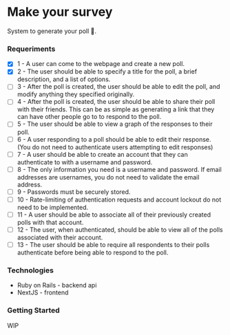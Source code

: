 # Make your survey

System to generate your poll 🚀.

### Requeriments

- [x] 1 - A user can come to the webpage and create a new poll.
- [x] 2 - The user should be able to specify a title for the poll, a brief description, and a list of options.
- [ ] 3 - After the poll is created, the user should be able to edit the poll, and modify anything they specified originally.
- [ ] 4 - After the poll is created, the user should be able to share their poll with their friends. This can be as simple as generating a link that they can have other people go to to respond to the poll.
- [ ] 5 - The user should be able to view a graph of the responses to their poll.
- [ ] 6 - A user responding to a poll should be able to edit their response. (You do not need to authenticate users attempting to edit responses)
- [ ] 7 - A user should be able to create an account that they can authenticate to with a username and password.
- [ ] 8 - The only information you need is a username and password. If email addresses are usernames, you do not need to validate the email address.
- [ ] 9 - Passwords must be securely stored.
- [ ] 10 - Rate-limiting of authentication requests and account lockout do not need to be implemented.
- [ ] 11 - A user should be able to associate all of their previously created polls with that account.
- [ ] 12 - The user, when authenticated, should be able to view all of the polls associated with their account.
- [ ] 13 - The user should be able to require all respondents to their polls authenticate before being able to respond to the poll.

### Technologies

- Ruby on Rails - backend api
- NextJS - frontend 

### Getting Started

WIP
